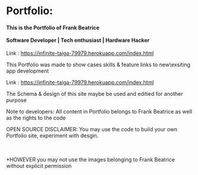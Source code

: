 # Portfolio: 

<h4>This is the Portfolio of Frank Beatrice <br></br>
Software Developer | Tech enthusiast | Hardware Hacker</h3>

Link : https://infinite-taiga-79979.herokuapp.com/index.html

This Portfolio was made to show cases skills & feature links to new\exsiting app development

Link : https://infinite-taiga-79979.herokuapp.com/index.html

The Schema & design of this site maybe be used and editied for another purpose




<h10>Note to developers: All content in Portfolio belongs to Frank Beatrice as well as the rights to the code</h10>



OPEN SOURCE DISCLAIMER:
You may use the code to build your own Portfolio site, experiment with desgin.

<br></br>
*HOWEVER you may not use the images belonging to Frank Beatrice without explicit permission
